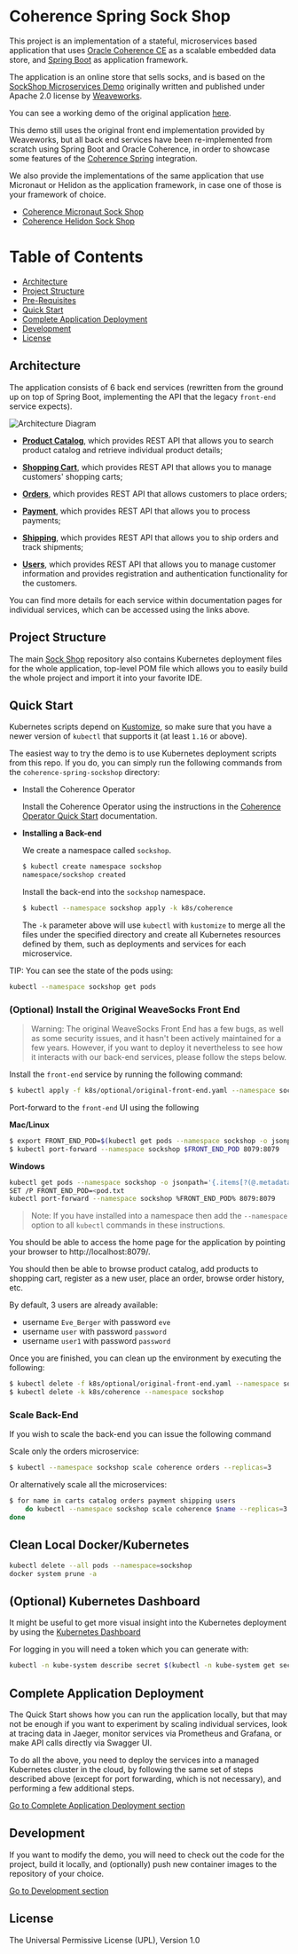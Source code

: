 # Coherence Spring Sock Shop

This project is an implementation of a stateful, microservices based application that
uses [Oracle Coherence CE](https://coherence.community/) as a scalable embedded data
store, and [Spring Boot](https://spring.io/projects/spring-boot) as application
framework.

The application is an online store that sells socks, and is based
on the [SockShop Microservices Demo](https://microservices-demo.github.io)
originally written and published under Apache 2.0 license by [Weaveworks](https://go.weave.works/socks).

You can see a working demo of the original application [here](http://socks.weave.works/).

This demo still uses the original front end implementation provided by Weaveworks,
but all back end services have been re-implemented from scratch using Spring Boot
and Oracle Coherence, in order to showcase some features of the [Coherence Spring](https://github.com/coherence-community/coherence-spring)
integration.

We also provide the implementations of the same application that use Micronaut or Helidon
as the application framework, in case one of those is your framework of choice.

* [Coherence Micronaut Sock Shop](https://github.com/oracle/coherence-micronaut-sockshop-sample)
* [Coherence Helidon Sock Shop](https://github.com/oracle/coherence-helidon-sockshop-sample)

# Table of Contents

* [Architecture](#architecture)
* [Project Structure](#project-structure)
* [Pre-Requisites](#pre-requisites)
* [Quick Start](#quick-start)
* [Complete Application Deployment](./doc/complete-application-deployment.md)
* [Development](./doc/development.md)
* [License](#license)

## Architecture

The application consists of 6 back end services (rewritten from the ground up on top of
Spring Boot, implementing the API that the legacy `front-end` service expects).

![Architecture Diagram](./doc/images/architecture.png)

- **[Product Catalog](./catalog)**, which provides 
REST API that allows you to search product catalog and retrieve individual product details;

- **[Shopping Cart](./carts)**, which provides 
REST API that allows you to manage customers' shopping carts;

- **[Orders](./orders)**, which provides REST API 
that allows customers to place orders;

- **[Payment](./payment)**, which provides REST API 
that allows you to process payments;

- **[Shipping](./shipping)**, which provides REST API 
that allows you to ship orders and track shipments;

- **[Users](./users)**, which provides REST API 
that allows you to manage customer information and provides registration and 
authentication functionality for the customers.

You can find more details for each service within documentation pages for individual
services, which can be accessed using the links above.

## Project Structure

The main [Sock Shop](.) repository also contains Kubernetes deployment files for the whole application,
top-level POM file which allows you to easily build the whole project and import it
into your favorite IDE.

## Quick Start

Kubernetes scripts depend on [Kustomize](https://kustomize.io/), so make sure that you have a newer
version of `kubectl` that supports it (at least `1.16` or above).
   
The easiest way to try the demo is to use Kubernetes deployment scripts from this repo. If you do, you can simply run
the following commands from the `coherence-spring-sockshop` directory:

* Install the Coherence Operator

  Install the Coherence Operator using the instructions in the
  [Coherence Operator Quick Start](https://oracle.github.io/coherence-operator/docs/latest/#/docs/about/03_quickstart)
  documentation.

* **Installing a Back-end**

  We create a namespace called `sockshop`.

    ```bash
    $ kubectl create namespace sockshop
    namespace/sockshop created
    ```

  Install the back-end into the `sockshop` namespace.

    ```bash
    $ kubectl --namespace sockshop apply -k k8s/coherence 
    ```

  The `-k` parameter above will use `kubectl` with `kustomize` to merge all the files under the specified directory and
  create all Kubernetes resources defined by them, such as deployments and services for each microservice.

TIP: You can see the state of the pods using:

```bash
kubectl --namespace sockshop get pods
```

### (Optional) Install the Original WeaveSocks Front End

> Warning: The original WeaveSocks Front End has a few bugs, as well as some security issues, 
> and it hasn't been actively maintained for a few years. However, if you want to deploy
> it nevertheless to see how it interacts with our back-end services, please follow
> the steps below.

Install the `front-end` service by running the following command:

```bash
$ kubectl apply -f k8s/optional/original-front-end.yaml --namespace sockshop
```

Port-forward to the `front-end` UI using the following

**Mac/Linux**

```bash
$ export FRONT_END_POD=$(kubectl get pods --namespace sockshop -o jsonpath='{.items[?(@.metadata.labels.app == "front-end")].metadata.name}')
$ kubectl port-forward --namespace sockshop $FRONT_END_POD 8079:8079
```

**Windows**

```bash
kubectl get pods --namespace sockshop -o jsonpath='{.items[?(@.metadata.labels.app == "front-end")].metadata.name}' > pod.txt
SET /P FRONT_END_POD=<pod.txt
kubectl port-forward --namespace sockshop %FRONT_END_POD% 8079:8079
```

> Note: If you have installed into a namespace then add the `--namespace` option to all `kubectl` commands in these instructions.

You should be able to access the home page for the application by pointing your browser to http://localhost:8079/.

You should then be able to browse product catalog, add products to shopping cart, register as a new user, place an order,
browse order history, etc.

By default, 3 users are already available:

- username `Eve_Berger` with password `eve`
- username `user` with password `password`
- username `user1` with password `password`

Once you are finished, you can clean up the environment by executing the following:

```bash
$ kubectl delete -f k8s/optional/original-front-end.yaml --namespace sockshop
$ kubectl delete -k k8s/coherence --namespace sockshop
```

### Scale Back-End

If you wish to scale the back-end you can issue the following command

Scale only the orders microservice:

```bash
$ kubectl --namespace sockshop scale coherence orders --replicas=3
```

Or alternatively scale all the microservices:

```bash
$ for name in carts catalog orders payment shipping users
    do kubectl --namespace sockshop scale coherence $name --replicas=3
done
```

## Clean Local Docker/Kubernetes

```bash
kubectl delete --all pods --namespace=sockshop
docker system prune -a
```

## (Optional) Kubernetes Dashboard

It might be useful to get more visual insight into the Kubernetes deployment by using the
[Kubernetes Dashboard](https://kubernetes.io/docs/tasks/access-application-cluster/web-ui-dashboard/)

For logging in you will need a token which you can generate with:

```bash
kubectl -n kube-system describe secret $(kubectl -n kube-system get secret | awk '/^deployment-controller-token-/{print $1}') | awk '$1=="token:"{print $2}'
```

## Complete Application Deployment

The Quick Start shows how you can run the application locally, but that may not
be enough if you want to experiment by scaling individual services, look at tracing data in Jaeger,
monitor services via Prometheus and Grafana, or make API calls directly via Swagger UI.

To do all the above, you need to deploy the services into a managed Kubernetes cluster
in the cloud, by following the same set of steps described above (except for port forwarding,
which is not necessary), and performing a few additional steps.

 [Go to Complete Application Deployment section](./doc/complete-application-deployment.md)

## Development

If you want to modify the demo, you will need to check out the code for the project, build it
locally, and (optionally) push new container images to the repository of your choice.

 [Go to Development section](./doc/development.md)

## License

The Universal Permissive License (UPL), Version 1.0
